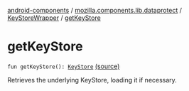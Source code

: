 [android-components](../../index.md) / [mozilla.components.lib.dataprotect](../index.md) / [KeyStoreWrapper](index.md) / [getKeyStore](./get-key-store.md)

# getKeyStore

`fun getKeyStore(): `[`KeyStore`](http://docs.oracle.com/javase/7/docs/api/java/security/KeyStore.html) [(source)](https://github.com/mozilla-mobile/android-components/blob/master/components/lib/dataprotect/src/main/java/mozilla/components/lib/dataprotect/Keystore.kt#L47)

Retrieves the underlying KeyStore, loading it if necessary.

